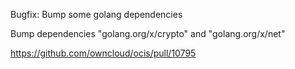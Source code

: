 Bugfix: Bump some golang dependencies

Bump dependencies "golang.org/x/crypto" and "golang.org/x/net"

https://github.com/owncloud/ocis/pull/10795
